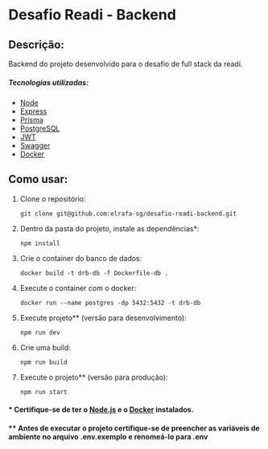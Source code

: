 # Desafio Readi - Backend

## Descrição:

Backend do projeto desenvolvido para o desafio de full stack da readi.

##### Tecnologias utilizadas:

- [Node](https://nodejs.org)
- [Express](https://expressjs.com)
- [Prisma](https://www.prisma.io)
- [PostgreSQL](https://www.postgresql.org)
- [JWT](https://jwt.io)
- [Swagger](https://swagger.io/)
- [Docker](https://www.docker.com/)


## Como usar:

1. Clone o repositório:
   ```
   git clone git@github.com:elrafa-sg/desafio-readi-backend.git
   ```
2. Dentro da pasta do projeto, instale as dependências\*:
   ```
   npm install
   ```
3. Crie o container do banco de dados:
   ```
   docker build -t drb-db -f Dockerfile-db . 
   ```
4. Execute o container com o docker:
   ```
   docker run --name postgres -dp 5432:5432 -t drb-db
   ```
5. Execute projeto\*\* (versão para desenvolvimento):
   ```
   npm run dev
   ```
6. Crie uma build:
   ```
   npm run build
   ```
7. Execute o projeto\*\* (versão para produção):
   ```
   npm run start
   ```

#### \* Certifique-se de ter o [Node.js](https://nodejs.org/) e o [Docker](https://www.docker.com/) instalados.

#### \*\* Antes de executar o projeto certifique-se de preencher as variáveis de ambiente no arquivo .env.exemplo e renomeá-lo para .env 
